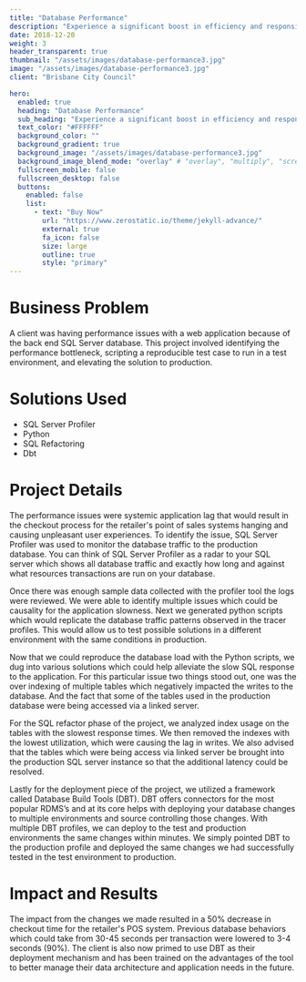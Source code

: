 ```yaml
---
title: "Database Performance"
description: "Experience a significant boost in efficiency and responsiveness with our database performance improvements, ensuring swift data access and a seamless user experience."
date: 2018-12-20
weight: 3
header_transparent: true
thumbnail: "/assets/images/database-performance3.jpg"
image: "/assets/images/database-performance3.jpg"
client: "Brisbane City Council"

hero:
  enabled: true
  heading: "Database Performance"
  sub_heading: "Experience a significant boost in efficiency and responsiveness with our database performance improvements, ensuring swift data access and a seamless user experience."
  text_color: "#FFFFFF"
  background_color: ""
  background_gradient: true
  background_image: "/assets/images/database-performance3.jpg"
  background_image_blend_mode: "overlay" # "overlay", "multiply", "screen"
  fullscreen_mobile: false
  fullscreen_desktop: false
  buttons:
    enabled: false
    list:
      - text: "Buy Now"
        url: "https://www.zerostatic.io/theme/jekyll-advance/"
        external: true
        fa_icon: false
        size: large
        outline: true
        style: "primary"
---
```


# Business Problem

A client was having performance issues with a web application because of the back end SQL Server database. This project involved identifying the performance bottleneck, scripting a reproducible test case to run in a test environment, and elevating the solution to production.

# Solutions Used

- SQL Server Profiler
- Python
- SQL Refactoring
- Dbt

# Project Details

The performance issues were systemic application lag that would result in the checkout process for the retailer's point of sales systems hanging and causing unpleasant user experiences. To identify the issue, SQL Server Profiler was used to monitor the database traffic to the production database. You can think of SQL Server Profiler as a radar to your SQL server which shows all database traffic and exactly how long and against what resources transactions are run on your database.

Once there was enough sample data collected with the profiler tool the logs were reviewed. We were able to identify multiple issues which could be causality for the application slowness. Next we generated python scripts which would replicate the database traffic patterns observed in the tracer profiles. This would allow us to test possible solutions in a different environment with the same conditions in production. 

Now that we could reproduce the database load with the Python scripts, we dug into various solutions which could help alleviate the slow SQL response to the application. For this particular issue two things stood out, one was the over indexing of multiple tables which negatively impacted the writes to the database. And the fact that some of the tables used in the production database were being accessed via a linked server.

For the SQL refactor phase of the project, we analyzed index usage on the tables with the slowest response times. We then removed the indexes with the lowest utilization, which were causing the lag in writes. We also advised that the tables which were being access via linked server be brought into the production SQL server instance so that the additional latency could be resolved. 

Lastly for the deployment piece of the project, we utilized a framework called Database Build Tools (DBT). DBT offers connectors for the most popular RDMS’s and at its core helps with deploying your database changes to multiple environments and source controlling those changes. With multiple DBT profiles, we can deploy to the test and production environments the same changes within minutes. We simply pointed DBT to the production profile and deployed the same changes we had successfully tested in the test environment to production.

# Impact and Results

The impact from the changes we made resulted in a 50% decrease in checkout time for the retailer's POS system. Previous database behaviors which could take from 30-45 seconds per transaction were lowered to 3-4 seconds (90%). The client is also now primed to use DBT as their deployment mechanism and has been trained on the advantages of the tool to better manage their data architecture and application needs in the future.

